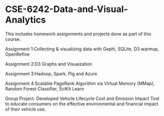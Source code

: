 # CSE-6242-Data-and-Visual-Analytics

This includes homework assignments and projects done as part of this course.

Assignment 1:Collecting & visualizing data with Gephi, SQLite, D3 warmup, OpenRefine

Assignment 2:D3 Graphs and Visuaization

Assignment 3:Hadoop, Spark, Pig and Azure

Assignment 4:Scalable PageRank Algorithm via Virtual Memory (MMap), Random Forest Classifier, SciKit Learn

Group Project: Developed Vehicle Lifecycle Cost and Emission Impact Tool to educate consumers on the effective environmental and financial impact of their vehicle use.
